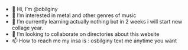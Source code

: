 - 👋 Hi, I’m @obilginy
- 👀 I’m interested in metal and other genres of music
- 🌱 I’m currently learning actually nothing but in 2 weeks i will start new collage year.
- 💞️ I’m looking to collaborate on directories about this website
- 📫 How to reach me my insa is : osbilginy text me anytime you want

<!---
obilginy/obilginy is a ✨ special ✨ repository because its `README.md` (this file) appears on your GitHub profile.
You can click the Preview link to take a look at your changes.
--->
